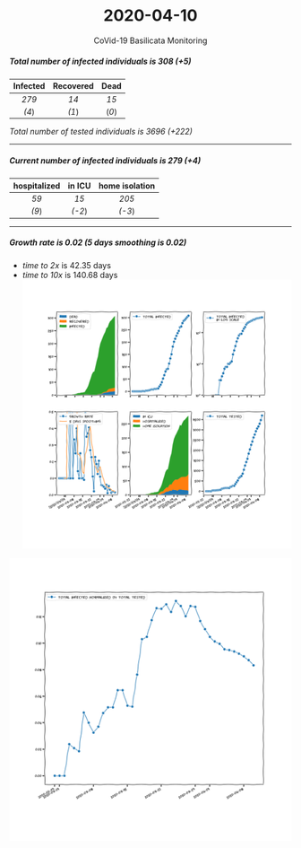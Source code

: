 <div align='center'>

# 2020-04-10
CoVid-19 Basilicata Monitoring
</div>

##### Total number of infected individuals is 308 (+5)
Infected | Recovered | Dead
:---: | :---: | :---:
*279* | *14* | *15*
*(4*) | *(1*) | (*0*)

*Total number of tested individuals is 3696 (+222)*
***
##### Current number of infected individuals is 279 (+4)
hospitalized | in ICU | home isolation
:---: | :---: | :---:
*59* |*15* |*205*
*(9*) |*(-2*) |*(-3*)
***
##### Growth rate is 0.02 (5 days smoothing is 0.02)
- *time to 2x* is 42.35 days
- *time to 10x* is 140.68 days
![stats][stats]

![infected_normalized][infected_normalized]

[stats]: stats_Basilicata.png
[infected_normalized]: infected_normalized_Basilicata.png
